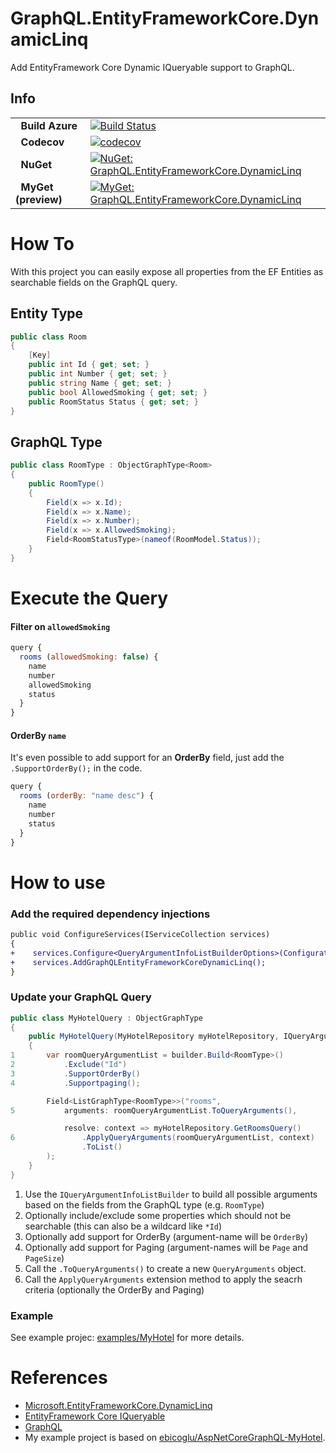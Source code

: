# GraphQL.EntityFrameworkCore.DynamicLinq

Add EntityFramework Core Dynamic IQueryable support to GraphQL.

## Info
| | |
|-|-|
| &nbsp;&nbsp;**Build Azure** | [![Build Status](https://dev.azure.com/stef/GraphQL.EntityFrameworkCore.DynamicLinq/_apis/build/status/StefH.GraphQL.EntityFrameworkCore.DynamicLinq)](https://dev.azure.com/stef/GraphQL.EntityFrameworkCore.DynamicLinq/_build/latest?definitionId=26) |
| &nbsp;&nbsp;**Codecov** | [![codecov](https://codecov.io/gh/StefH/GraphQL.EntityFrameworkCore.DynamicLinq/branch/master/graph/badge.svg)](https://codecov.io/gh/StefH/GraphQL.EntityFrameworkCore.DynamicLinq) |
| &nbsp;&nbsp;**NuGet** | [![NuGet: GraphQL.EntityFrameworkCore.DynamicLinq](https://buildstats.info/nuget/GraphQL.EntityFrameworkCore.DynamicLinq)](https://www.nuget.org/packages/GraphQL.EntityFrameworkCore.DynamicLinq)
| &nbsp;&nbsp;**MyGet (preview)** | [![MyGet: GraphQL.EntityFrameworkCore.DynamicLinq](https://buildstats.info/myget/graphql_entityframeworkcore_dynamiclinq/GraphQL.EntityFrameworkCore.DynamicLinq)](https://www.myget.org/feed/graphql_entityframeworkcore_dynamiclinq/package/nuget/GraphQL.EntityFrameworkCore.DynamicLinq) |


# How To

With this project you can easily expose all properties from the EF Entities as searchable fields on the GraphQL query.

## Entity Type

``` c#
public class Room
{
    [Key]
    public int Id { get; set; }
    public int Number { get; set; }
    public string Name { get; set; }
    public bool AllowedSmoking { get; set; }
    public RoomStatus Status { get; set; }
}
```

## GraphQL Type

``` c#
public class RoomType : ObjectGraphType<Room>
{
    public RoomType()
    {
        Field(x => x.Id);
        Field(x => x.Name);
        Field(x => x.Number);
        Field(x => x.AllowedSmoking);
        Field<RoomStatusType>(nameof(RoomModel.Status));
    }
}
```

# Execute the Query

#### Filter on `allowedSmoking`
``` js
query {
  rooms (allowedSmoking: false) {
    name
    number
    allowedSmoking
    status
  }
}
```

#### OrderBy `name`
It's even possible to add support for an **OrderBy** field, just add the `.SupportOrderBy();` in the code.

``` js
query {
  rooms (orderBy: "name desc") {
    name
    number
    status
  }
}
```

# How to use

### Add the required dependency injections
``` diff
public void ConfigureServices(IServiceCollection services)
{
+    services.Configure<QueryArgumentInfoListBuilderOptions>(Configuration.GetSection("QueryArgumentInfoListBuilderOptions"));
+    services.AddGraphQLEntityFrameworkCoreDynamicLinq();
}
```

### Update your GraphQL Query
``` c#
public class MyHotelQuery : ObjectGraphType
{
    public MyHotelQuery(MyHotelRepository myHotelRepository, IQueryArgumentInfoListBuilder builder)
    {
1       var roomQueryArgumentList = builder.Build<RoomType>()
2           .Exclude("Id")
3           .SupportOrderBy()
4           .Supportpaging();

        Field<ListGraphType<RoomType>>("rooms",
5           arguments: roomQueryArgumentList.ToQueryArguments(),

            resolve: context => myHotelRepository.GetRoomsQuery()
6               .ApplyQueryArguments(roomQueryArgumentList, context)
                .ToList()
        );
    }
}
```

1. Use the `IQueryArgumentInfoListBuilder` to build all possible arguments based on the fields from the GraphQL type (e.g. `RoomType`)
2. Optionally include/exclude some properties which should not be searchable (this can also be a wildcard like `*Id`)
3. Optionally add support for OrderBy (argument-name will be `OrderBy`)
4. Optionally add support for Paging (argument-names will be `Page` and `PageSize`)
5. Call the `.ToQueryArguments()` to create a new `QueryArguments` object.
6. Call the `ApplyQueryArguments` extension method to apply the seacrh criteria (optionally the OrderBy and Paging)

### Example
See example projec: [examples/MyHotel](https://github.com/StefH/GraphQL.EntityFrameworkCore.DynamicLinq/tree/master/examples/MyHotel) for more details.


# References
- [Microsoft.EntityFrameworkCore.DynamicLinq](https://github.com/StefH/System.Linq.Dynamic.Core)
- [EntityFramework Core IQueryable](https://docs.microsoft.com/en-us/dotnet/api/microsoft.entityframeworkcore.dbset-1.system-linq-iqueryable-provider)
- [GraphQL](https://github.com/graphql-dotnet/graphql-dotnet)
- My example project is based on [ebicoglu/AspNetCoreGraphQL-MyHotel](https://github.com/ebicoglu/AspNetCoreGraphQL-MyHotel).